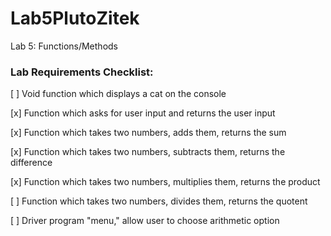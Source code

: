 # Lab5PlutoZitek
Lab 5: Functions/Methods

### Lab Requirements Checklist:

[ ] Void function which displays a cat on the console

[x] Function which asks for user input and returns the user input

[x] Function which takes two numbers, adds them, returns the sum

[x] Function which takes two numbers, subtracts them, returns the difference

[x] Function which takes two numbers, multiplies them, returns the product

[ ] Function which takes two numbers, divides them, returns the quotent

[ ] Driver program "menu," allow user to choose arithmetic option
